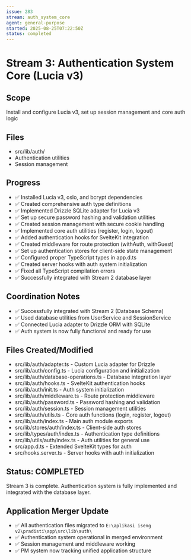 ```yaml
---
issue: 283
stream: auth_system_core
agent: general-purpose
started: 2025-08-25T07:22:50Z
status: completed
---
```


# Stream 3: Authentication System Core (Lucia v3)

## Scope
Install and configure Lucia v3, set up session management and core auth logic

## Files
- src/lib/auth/
- Authentication utilities
- Session management

## Progress
- ✅ Installed Lucia v3, oslo, and bcrypt dependencies
- ✅ Created comprehensive auth type definitions
- ✅ Implemented Drizzle SQLite adapter for Lucia v3
- ✅ Set up secure password hashing and validation utilities
- ✅ Created session management with secure cookie handling
- ✅ Implemented core auth utilities (register, login, logout)
- ✅ Added authentication hooks for SvelteKit integration
- ✅ Created middleware for route protection (withAuth, withGuest)
- ✅ Set up authentication stores for client-side state management
- ✅ Configured proper TypeScript types in app.d.ts
- ✅ Created server hooks with auth system initialization
- ✅ Fixed all TypeScript compilation errors
- ✅ Successfully integrated with Stream 2 database layer

## Coordination Notes
- ✅ Successfully integrated with Stream 2 (Database Schema)
- ✅ Used database utilities from UserService and SessionService
- ✅ Connected Lucia adapter to Drizzle ORM with SQLite
- ✅ Auth system is now fully functional and ready for use

## Files Created/Modified
- src/lib/auth/adapter.ts - Custom Lucia adapter for Drizzle
- src/lib/auth/config.ts - Lucia configuration and initialization
- src/lib/auth/database-operations.ts - Database integration layer
- src/lib/auth/hooks.ts - SvelteKit authentication hooks
- src/lib/auth/init.ts - Auth system initialization
- src/lib/auth/middleware.ts - Route protection middleware
- src/lib/auth/password.ts - Password hashing and validation
- src/lib/auth/session.ts - Session management utilities  
- src/lib/auth/utils.ts - Core auth functions (login, register, logout)
- src/lib/auth/index.ts - Main auth module exports
- src/lib/stores/auth/index.ts - Client-side auth stores
- src/lib/types/auth/index.ts - Authentication type definitions
- src/lib/utils/auth/index.ts - Auth utilities for general use
- src/app.d.ts - Extended SvelteKit types for auth
- src/hooks.server.ts - Server hooks with auth initialization

## Status: COMPLETED
Stream 3 is complete. Authentication system is fully implemented and integrated with the database layer.

## Application Merger Update

- ✅ All authentication files migrated to `E:\aplikasi iseng v2\pradisti\app\src\lib\auth\`
- ✅ Authentication system operational in merged environment
- ✅ Session management and middleware working
- ✅ PM system now tracking unified application structure